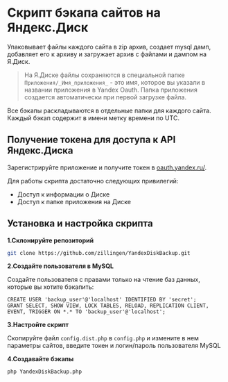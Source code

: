 # Скрипт бэкапа сайтов на Яндекс.Диск

Упаковывает файлы каждого сайта в zip архив, создает mysql дамп, добавляет его к архиву и загружает архив с файлами и дампом на Я.Диск.

> На Я.Диске файлы сохраняются в специальной папке `Приложения/_Имя_приложения_` - это имя, которое вы указали в названии приложения в Yandex Oauth. Папка приложения создается автоматически при первой загрузке файла.

Все бэкапы раскладываются в отдельные папки для каждого сайта. Каждый бэкап содержит в имени метку времени по UTC.

## Получение токена для доступа к API Яндекс.Диска

Зарегистрируйте приложение и получите токен в [oauth.yandex.ru/](https://oauth.yandex.ru/).

Для работы скрипта достаточно следующих привилегий:

- Доступ к информации о Диске
- Доступ к папке приложения на Диске

## Установка и настройка скрипта

__1.Склонируйте репозиторий__

```bash 
git clone https://github.com/zillingen/YandexDiskBackup.git
```

__2.Создайте пользователя в MySQL__

Создайте пользователя с правами только на чтение баз данных, которые вы хотите бэкапить:

```mysql
CREATE USER 'backup_user'@'localhost' IDENTIFIED BY 'secret';
GRANT SELECT, SHOW VIEW, LOCK TABLES, RELOAD, REPLICATION CLIENT, EVENT, TRIGGER ON *.* TO 'backup_user'@'localhost';
```

__3.Настройте скрипт__

Скопируйте файл `config.dist.php` в `config.php` и измените в нем параметры сайтов, введите токен и логин/пароль пользователя MySQL

__4.Создавайте бэкапы__

```bash
php YandexDiskBackup.php
```
